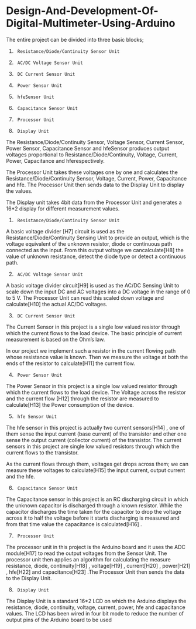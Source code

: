 # Design-And-Development-Of-Digital-Multimeter-Using-Arduino

The entire project can be divided into three basic blocks;

1)      Resistance/Diode/Continuity Sensor Unit

2)      AC/DC Voltage Sensor Unit

3)      DC Current Sensor Unit

4)      Power Sensor Unit

5)      hfeSensor Unit

6)      Capacitance Sensor Unit

7)      Processor Unit

8)      Display Unit

                                          

The Resistance/Diode/Continuity Sensor, Voltage Sensor, Current Sensor, Power Sensor, Capacitance Sensor and hfeSensor  produces output voltages proportional to Resistance/Diode/Continuity, Voltage, Current, Power, Capacitance and hferespectively.

The Processor Unit takes these voltages one by one and calculates the Resistance/Diode/Continuity Sensor, Voltage, Current, Power, Capacitance and hfe. The Processor Unit then sends data to the Display Unit to display the values.

The Display unit takes 4bit data from the Processor Unit and generates a 16*2 display for different measurement values.

 

1)      Resistance/Diode/Continuity Sensor Unit

A basic voltage divider [H7] circuit is used as the Resistance/Diode/Continuity Sensing Unit to provide an output, which is the voltage equivalent of the unknown resistor, diode or continuous path connected as the input. From this output voltage we cancalculate[H8] the value of unknown resistance, detect the diode type or detect a continuous path.

 

2)      AC/DC Voltage Sensor Unit

A basic voltage divider circuit[H9]  is used as the AC/DC Sensing Unit to scale down the input DC and AC voltages into a DC voltage in the range of 0 to 5 V. The Processor Unit can read this scaled down voltage and calculate[H10]  the actual AC/DC voltages.

 

3)      DC Current Sensor Unit

The Current Sensor in this project is a single low valued resistor through which the current flows to the load device. The basic principle of current measurement is based on the Ohm’s law.

In our project we implement such a resistor in the current flowing path whose resistance value is known. Then we measure the voltage at both the ends of the resistor to calculate[H11]  the current flow.

 

4)      Power Sensor Unit

The Power Sensor in this project is a single low valued resistor through which the current flows to the load device. The Voltage across the resistor and the current flow [H12] through the resistor are measured to calculate[H13]  the Power consumption of the device.

 

5)      hfe Sensor Unit

The hfe sensor in this project is actually two current sensors[H14] , one of them sense the input current (base current) of the transistor and other one sense the output current (collector current) of the transistor. The current sensors in this project are single low valued resistors through which the current flows to the transistor.

As the current flows through them, voltages get drops across them; we can measure these voltages to calculate[H15]  the input current, output current and the hfe.

 

6)      Capacitance Sensor Unit

The Capacitance sensor in this project is an RC discharging circuit in which the unknown capacitor is discharged through a known resistor. While the capacitor discharges the time taken for the capacitor to drop the voltage across it to half the voltage before it starts discharging is measured and from that time value the capacitance is calculated[H16] .

 

7)      Processor Unit

The processor unit in this project is the Arduino board and it uses the ADC module[H17]  to read the output voltages from the Sensor Unit. The processor unit then applies an algorithm for calculating the measure resistance, diode, continuity[H18] , voltage[H19] , current[H20] , power[H21] , hfe[H22]  and capacitance[H23] .The Processor Unit then sends the data to the Display Unit.

 

8)      Display Unit

The Display Unit is a standard 16*2 LCD on which the Arduino displays the resistance, diode, continuity, voltage, current, power, hfe and capacitance values. The LCD has been wired in four bit mode to reduce the number of output pins of the Arduino board to be used
